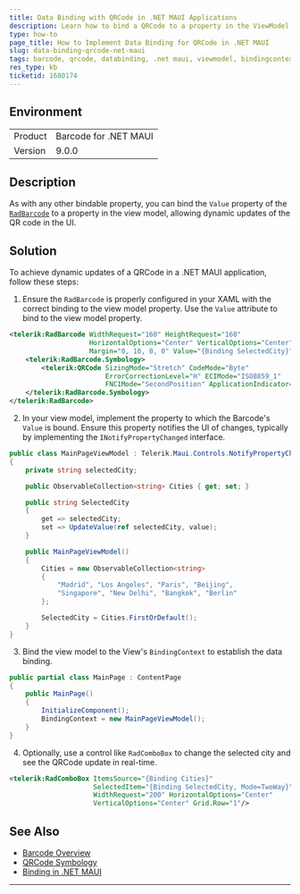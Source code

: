 ```yaml
---
title: Data Binding with QRCode in .NET MAUI Applications
description: Learn how to bind a QRCode to a property in the ViewModel in a .NET MAUI application using the Telerik Barcode component.
type: how-to
page_title: How to Implement Data Binding for QRCode in .NET MAUI
slug: data-binding-qrcode-net-maui
tags: barcode, qrcode, databinding, .net maui, viewmodel, bindingcontext
res_type: kb
ticketid: 1680174
---
```


## Environment

<table>
<tbody>
<tr>
<td>Product</td>
<td>Barcode for .NET MAUI</td>
</tr>
<tr>
<td>Version</td>
<td>9.0.0</td>
</tr>
</tbody>
</table>

## Description

As with any other bindable property, you can bind the `Value` property of the [`RadBarcode`](https://docs.telerik.com/devtools/maui/controls/barcode/2d-barcodes/qrcode-overview) to a property in the view model, allowing dynamic updates of the QR code in the UI.

## Solution

To achieve dynamic updates of a QRCode in a .NET MAUI application, follow these steps:

1. Ensure the `RadBarcode` is properly configured in your XAML with the correct binding to the view model property. Use the `Value` attribute to bind to the view model property.

```xml
<telerik:RadBarcode WidthRequest="160" HeightRequest="160"
                    HorizontalOptions="Center" VerticalOptions="Center"
                    Margin="0, 10, 0, 0" Value="{Binding SelectedCity}">
    <telerik:RadBarcode.Symbology>
        <telerik:QRCode SizingMode="Stretch" CodeMode="Byte"
                        ErrorCorrectionLevel="H" ECIMode="ISO8859_1"
                        FNC1Mode="SecondPosition" ApplicationIndicator="00"/>
    </telerik:RadBarcode.Symbology>
</telerik:RadBarcode>
```

2. In your view model, implement the property to which the Barcode's `Value` is bound. Ensure this property notifies the UI of changes, typically by implementing the `INotifyPropertyChanged` interface.

```csharp
public class MainPageViewModel : Telerik.Maui.Controls.NotifyPropertyChangedBase
{
    private string selectedCity;

    public ObservableCollection<string> Cities { get; set; }

    public string SelectedCity
    {
        get => selectedCity;
        set => UpdateValue(ref selectedCity, value);
    }

    public MainPageViewModel()
    {
        Cities = new ObservableCollection<string>
        {
            "Madrid", "Los Angeles", "Paris", "Beijing",
            "Singapore", "New Delhi", "Bangkok", "Berlin"
        };

        SelectedCity = Cities.FirstOrDefault();
    }
}
```

3. Bind the view model to the View's `BindingContext` to establish the data binding.

```csharp
public partial class MainPage : ContentPage
{
    public MainPage()
    {
        InitializeComponent();
        BindingContext = new MainPageViewModel();
    }
}
```

4. Optionally, use a control like `RadComboBox` to change the selected city and see the QRCode update in real-time.

```xml
<telerik:RadComboBox ItemsSource="{Binding Cities}" 
                     SelectedItem="{Binding SelectedCity, Mode=TwoWay}"
                     WidthRequest="200" HorizontalOptions="Center"
                     VerticalOptions="Center" Grid.Row="1"/>
```

## See Also

- [Barcode Overview](https://docs.telerik.com/devtools/maui/controls/barcode/overview)
- [QRCode Symbology](https://docs.telerik.com/devtools/maui/controls/barcode/2d-barcodes/qrcode-overview)
- [Binding in .NET MAUI](https://docs.microsoft.com/en-us/dotnet/maui/fundamentals/data-binding)

---
